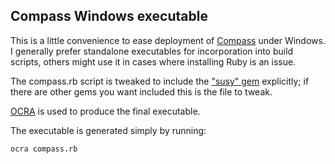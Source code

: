 Compass Windows executable
--------------------------

This is a little convenience to ease deployment of [Compass](https://github.com/chriseppstein/compass) under Windows.
I generally prefer standalone executables for incorporation into build scripts,
others might use it in cases where installing Ruby is an issue.

The compass.rb script is tweaked to include the ["susy" gem](https://github.com/ericam/susy) explicitly; if
there are other gems you want included this is the file to tweak.

[OCRA](https://github.com/larsch/ocra) is used to produce the final executable.

The executable is generated simply by running:

    ocra compass.rb
